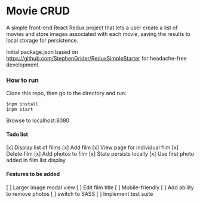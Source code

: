 # Movie CRUD

A simple front-end React Redux project that lets a user create a list of movies
and store images associated with each movie, saving the results to
local storage for persistence.

Initial package.json based on https://github.com/StephenGrider/ReduxSimpleStarter
for headache-free development.

### How to run

Clone this repo, then go to the directory and run:

```
$npm install
$npm start
```
Browse to localhost:8080

#### Todo list

[x] Display list of films
[x] Add film
[x] View page for individual film
[x] Delete film
[x] Add photos to film
[x] State persists locally
[x] Use first photo added in film list display

#### Features to be added
[ ] Larger image modal view
[ ] Edit film title
[ ] Mobile-friendly
[ ] Add ability to remove photos
[ ] switch to SASS
[ ] Implement test suite
